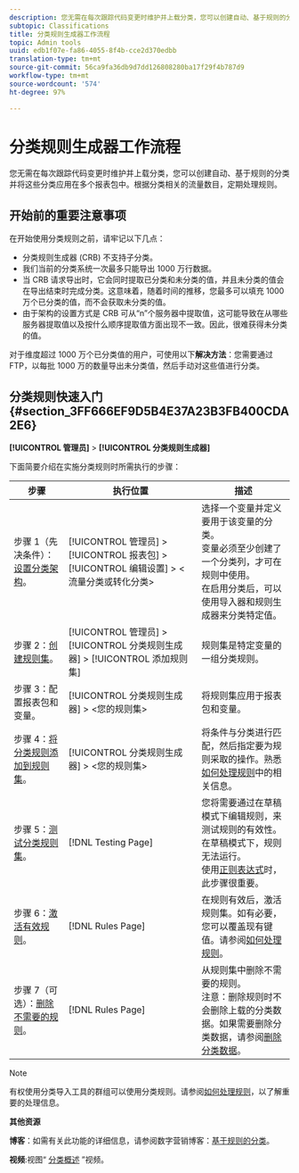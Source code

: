 ```yaml
---
description: 您无需在每次跟踪代码变更时维护并上载分类，您可以创建自动、基于规则的分类并将这些分类应用在多个报表包中。根据分类相关的流量数目，定期处理规则。
subtopic: Classifications
title: 分类规则生成器工作流程
topic: Admin tools
uuid: edb1f07e-fa86-4055-8f4b-cce2d370edbb
translation-type: tm+mt
source-git-commit: 56ca9fa36db9d7dd126808280ba17f29f4b787d9
workflow-type: tm+mt
source-wordcount: '574'
ht-degree: 97%

---
```



# 分类规则生成器工作流程

您无需在每次跟踪代码变更时维护并上载分类，您可以创建自动、基于规则的分类并将这些分类应用在多个报表包中。根据分类相关的流量数目，定期处理规则。

## 开始前的重要注意事项

在开始使用分类规则之前，请牢记以下几点：

* 分类规则生成器 (CRB) 不支持子分类。
* 我们当前的分类系统一次最多只能导出 1000 万行数据。
* 当 CRB 请求导出时，它会同时提取已分类和未分类的值，并且未分类的值会在导出结束时完成分类。这意味着，随着时间的推移，您最多可以填充 1000 万个已分类的值，而不会获取未分类的值。
* 由于架构的设置方式是 CRB 可从“n”个服务器中提取值，这可能导致在从哪些服务器提取值以及按什么顺序提取值方面出现不一致。因此，很难获得未分类的值。

对于维度超过 1000 万个已分类值的用户，可使用以下&#x200B;**解决方法**：您需要通过 FTP，以每批 1000 万的数量导出未分类值，然后手动对这些值进行分类。

## 分类规则快速入门 {#section_3FF666EF9D5B4E37A23B3FB400CDA2E6}

**[!UICONTROL 管理员]** > **[!UICONTROL 分类规则生成器]**

下面简要介绍在实施分类规则时所需执行的步骤：

| 步骤 | 执行位置 | 描述 |
|--- |--- |--- |
| 步骤 1（先决条件）：[设置分类架构](https://docs.adobe.com/content/help/zh-Hans/analytics/components/classifications/c-classifications.html)。 | [!UICONTROL 管理员] > [!UICONTROL 报表包] > [!UICONTROL 编辑设置] > &lt;流量分类或转化分类> | 选择一个变量并定义要用于该变量的分类。<br>变量必须至少创建了一个分类列，才可在规则中使用。<br>在启用分类后，可以使用导入器和规则生成器来分类特定值。 |
| 步骤 2：[创建规则集](/help/components/classifications/crb/classification-rule-set.md)。 | [!UICONTROL 管理员] > [!UICONTROL 分类规则生成器] > [!UICONTROL 添加规则集] | 规则集是特定变量的一组分类规则。 |
| 步骤 3：配置报表包和变量。 | [!UICONTROL 分类规则生成器] > &lt;您的规则集> | 将规则集应用于报表包和变量。 |
| 步骤 4：[将分类规则添加到规则集](/help/components/classifications/crb/classification-quickstart-rules.md)。 | [!UICONTROL 分类规则生成器] > &lt;您的规则集> | 将条件与分类进行匹配，然后指定要为规则采取的操作。熟悉[如何处理规则](/help/components/classifications/crb/classification-quickstart-rules.md)中的相关信息。 |
| 步骤 5：[测试分类规则集](/help/components/classifications/crb/classification-quickstart-rules.md)。 | [!DNL Testing Page] | 您将需要通过在草稿模式下编辑规则，来测试规则的有效性。在草稿模式下，规则无法运行。<br>使用[正则表达式](/help/components/classifications/crb/classification-quickstart-rules.md)时，此步骤很重要。 |
| 步骤 6：[激活有效规则](/help/components/classifications/crb/classification-rule-definitions.md)。 | [!DNL Rules Page] | 在规则有效后，激活规则集。如有必要，您可以覆盖现有键值。请参阅[如何处理规则](/help/components/classifications/crb/classification-quickstart-rules.md)。 |
| 步骤 7（可选）：[删除不需要的规则](/help/components/classifications/crb/classification-rule-definitions.md)。 | [!DNL Rules Page] | 从规则集中删除不需要的规则。<br>注意：删除规则时不会删除上载的分类数据。如果需要删除分类数据，请参阅[删除分类数据](/help/components/classifications/importer/t-delete-classification-data.md)。 |

>[!NOTE]
>
>有权使用分类导入工具的群组可以使用分类规则。请参阅[如何处理规则](/help/components/classifications/crb/classification-quickstart-rules.md)，以了解重要的处理信息。

**其他资源**

**博客**：如需有关此功能的详细信息，请参阅数字营销博客：[基于规则的分类](https://theblog.adobe.com/rule-based-classifications-part-1-making-classifications-easier/)。

**视频**:视图“ [分类概述](https://docs.adobe.com/content/help/en/analytics-learn/tutorials/components/classifications/overview-of-classifications.html) ”视频。

